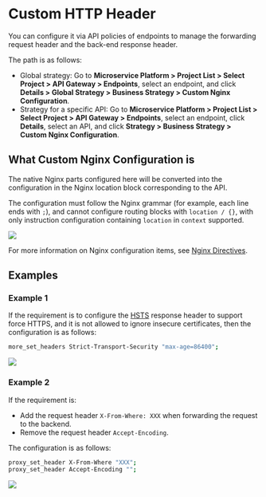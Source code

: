 # Custom HTTP Header

You can configure it via API policies of endpoints to manage the forwarding request header and the back-end response header.

The path is as follows:

- Global strategy: Go to **Microservice Platform > Project List > Select Project > API Gateway > Endpoints**, select an endpoint, and click **Details > Global Strategy > Business Strategy > Custom Nginx Configuration**.
- Strategy for a specific API: Go to **Microservice Platform > Project List > Select Project > API Gateway > Endpoints**, select an endpoint, click **Details**, select an API, and click **Strategy > Business Strategy > Custom Nginx Configuration**.

## What Custom Nginx Configuration is

The native Nginx parts configured here will be converted into the configuration in the Nginx location block corresponding to the API.

The configuration must follow the Nginx grammar (for example, each line ends with `;`), and cannot configure routing blocks with `location / {}`, with only instruction configuration containing `location` in `context` supported.

![](https://terminus-paas.oss-cn-hangzhou.aliyuncs.com/paas-doc/2021/08/12/43f380df-2961-4ba6-a8e3-a32c5c893bd3.png)

For more information on Nginx configuration items, see [Nginx Directives](https://nginx.org/en/docs/dirindex.html).

## Examples

### Example 1

If the requirement is to configure the [HSTS](https://developer.mozilla.org/zh-CN/docs/Web/HTTP/Headers/Strict-Transport-Security) response header to support force HTTPS, and it is not allowed to ignore insecure certificates, then the configuration is as follows:

```bash
more_set_headers Strict-Transport-Security "max-age=86400";
```

![](http://terminus-paas.oss-cn-hangzhou.aliyuncs.com/paas-doc/2021/12/14/2915f44b-2a3c-4b14-ad60-fda4635016b8.png)


### Example 2

If the requirement is:

- Add the request header `X-From-Where: XXX` when forwarding the request to the backend.
- Remove the request header `Accept-Encoding`.

The configuration is as follows:

```bash
proxy_set_header X-From-Where "XXX";
proxy_set_header Accept-Encoding "";
```

![](http://terminus-paas.oss-cn-hangzhou.aliyuncs.com/paas-doc/2021/12/14/a13646cf-b4f9-413f-bf5f-da0106f84dad.png)
